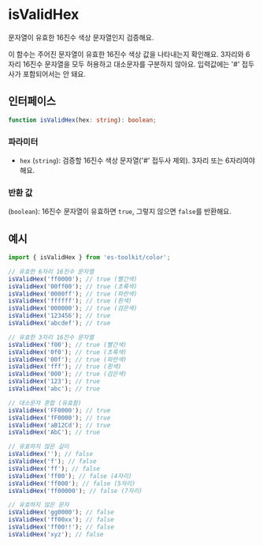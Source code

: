 # isValidHex

문자열이 유효한 16진수 색상 문자열인지 검증해요.

이 함수는 주어진 문자열이 유효한 16진수 색상 값을 나타내는지 확인해요. 3자리와 6자리 16진수 문자열을 모두 허용하고 대소문자를 구분하지 않아요. 입력값에는 '#' 접두사가 포함되어서는 안 돼요.

## 인터페이스

```typescript
function isValidHex(hex: string): boolean;
```

### 파라미터

- `hex` (`string`): 검증할 16진수 색상 문자열('#' 접두사 제외). 3자리 또는 6자리여야 해요.

### 반환 값

(`boolean`): 16진수 문자열이 유효하면 `true`, 그렇지 않으면 `false`를 반환해요.

## 예시

```typescript
import { isValidHex } from 'es-toolkit/color';

// 유효한 6자리 16진수 문자열
isValidHex('ff0000'); // true (빨간색)
isValidHex('00ff00'); // true (초록색)
isValidHex('0000ff'); // true (파란색)
isValidHex('ffffff'); // true (흰색)
isValidHex('000000'); // true (검은색)
isValidHex('123456'); // true
isValidHex('abcdef'); // true

// 유효한 3자리 16진수 문자열
isValidHex('f00'); // true (빨간색)
isValidHex('0f0'); // true (초록색)
isValidHex('00f'); // true (파란색)
isValidHex('fff'); // true (흰색)
isValidHex('000'); // true (검은색)
isValidHex('123'); // true
isValidHex('abc'); // true

// 대소문자 혼합 (유효함)
isValidHex('FF0000'); // true
isValidHex('fF0000'); // true
isValidHex('aB12Cd'); // true
isValidHex('AbC'); // true

// 유효하지 않은 길이
isValidHex(''); // false
isValidHex('f'); // false
isValidHex('ff'); // false
isValidHex('ff00'); // false (4자리)
isValidHex('ff000'); // false (5자리)
isValidHex('ff00000'); // false (7자리)

// 유효하지 않은 문자
isValidHex('gg0000'); // false
isValidHex('ff00xx'); // false
isValidHex('ff00!!'); // false
isValidHex('xyz'); // false
```

